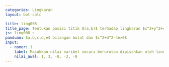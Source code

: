 ```yaml
---
categories: Lingkaran
layout: bot-calc

title: ling008
title_page: Tentukan posisi titik $(a,b)$ terhadap lingkaran $x^2+y^2+cx+dy+e=0$
js: ling008_s
panduan: $a,b,c,d,e$ bilangan bulat dan $c^2+d^2-4e>0$
input:
  - nomor: 1
    label: Masukkan nilai varibel secara berurutan dipisahkan oleh tanda koma
    nilai_awal: 1, 3, -8, -2, -8
---
```

